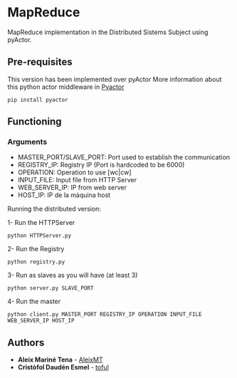 # MapReduce
MapReduce implementation in the Distributed Sistems Subject using pyActor.

## Pre-requisites

This version has been implemented over pyActor
More information about this python actor middleware in [Pyactor](https://github.com/pedrotgn/pyactor)

```
pip install pyactor
```

## Functioning

### Arguments

- MASTER_PORT/SLAVE_PORT: Port used to establish the communication
- REGISTRY_IP: Registry IP (Port is hardcoded to be 6000)
- OPERATION: Operation to use [wc|cw]
- INPUT_FILE:  Input file from HTTP Server
- WEB_SERVER_IP: IP from web server
- HOST_IP: IP de la màquina host 


Running the distributed version:

1- Run the HTTPServer
```
python HTTPServer.py
```

2- Run the Registry
```
python registry.py
```

3- Run as slaves as you will have (at least 3)
```
python server.py SLAVE_PORT
```

4- Run the master
```
python client.py MASTER_PORT REGISTRY_IP OPERATION INPUT_FILE WEB_SERVER_IP HOST_IP
```


## Authors

* **Aleix Mariné Tena** - [AleixMT](https://github.com/AleixMT)
* **Cristòfol Daudén Esmel** - [toful](https://github.com/toful)
